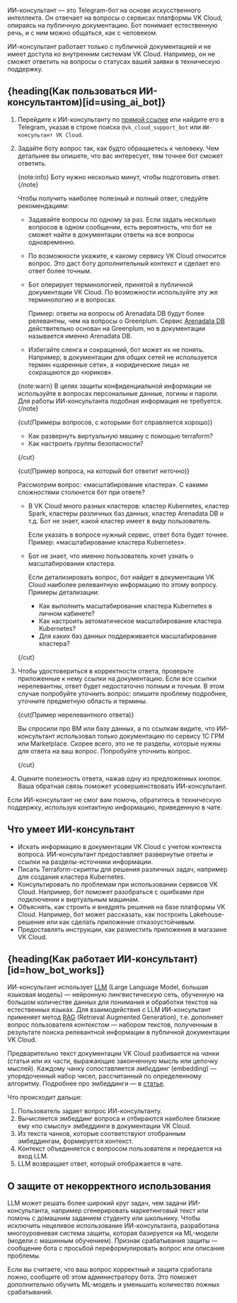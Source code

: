 ИИ-консультант — это Telegram-бот на основе искусственного интеллекта. Он отвечает на вопросы о сервисах платформы VK Cloud, опираясь на публичную документацию. Бот понимает естественную речь, и с ним можно общаться, как с человеком.

ИИ-консультант работает только с публичной документацией и не имеет доступа ко внутренним системам VK Cloud. Например, он не сможет ответить на вопросы о статусах вашей заявки в техническую поддержку.

## {heading(Как пользоваться ИИ-консультантом)[id=using_ai_bot]}

1.	Перейдите к ИИ-консультанту по [прямой ссылке](https://t.me/vk_cloud_support_bot) или найдите его в Telegram, указав в строке поиска `@vk_cloud_support_bot` или `ИИ-консультант VK Cloud`.

1.	Задайте боту вопрос так, как будто обращаетесь к человеку. Чем детальнее вы опишете, что вас интересует, тем точнее бот сможет ответить.

      {note:info}
      Боту нужно несколько минут, чтобы подготовить ответ.
      {/note}

      Чтобы получить наиболее полезный и полный ответ, следуйте рекомендациям:

      * Задавайте вопросы по одному за раз. Если задать несколько вопросов в одном сообщении, есть вероятность, что бот не сможет найти в документации ответы на все вопросы одновременно.
      * По возможности укажите, к какому сервису VK Cloud относится вопрос. Это даст боту дополнительный контекст и сделает его ответ более точным.
      * Бот оперирует терминологией, принятой в публичной документации VK Cloud. По возможности используйте эту же терминологию и в вопросах.

         Пример: ответы на вопросы об Arenadata DB будут более релевантны, чем на вопросы о Greenplum. Сервис [Arenadata DB](/ru/dbs/adb) действительно основан на Greenplum, но в документации называется именно Arenadata DB.

      * Избегайте сленга и сокращений, бот может их не понять. Например, в документации для общих сетей не используется термин «шаренные сети», а «юридические лица» не сокращаются до «юриков».

      {note:warn}
      В целях защиты конфиденциальной информации не используйте в вопросах персональные данные, логины и пароли. Для работы ИИ-консультанта подобная информация не требуется.
      {/note}

      {cut(Примеры вопросов, с которыми бот справляется хорошо)}

      * Как развернуть виртуальную машину с помощью terraform?
      * Как настроить группы безопасности?

      {/cut}

      {cut(Пример вопроса, на который бот ответит неточно)}

      Рассмотрим вопрос: «масштабирование кластера». С какими сложностями столкнется бот при ответе?

      * В VK Cloud много разных кластеров: кластер Kubernetes, кластер Spark, кластеры различных баз данных, кластер Arenadata DB и т.д. Бот не знает, какой кластер имеет в виду пользователь.

         Если указать в вопросе нужный сервис, ответ бота будет точнее. Пример: «масштабирование кластера Kubernetes».

      * Бот не знает, что именно пользователь хочет узнать о масштабировании кластера.

         Если детализировать вопрос, бот найдет в документации VK Cloud наиболее релевантную информацию по этому вопросу. Примеры детализации:

         * Как выполнить масштабирование кластера Kubernetes в личном кабинете?
         * Как настроить автоматическое масштабирование кластера Kubernetes?
         * Для каких баз данных поддерживается масштабирование кластера?

      {/cut}

1. Чтобы удостовериться в корректности ответа, проверьте приложенные к нему ссылки на документацию. Если все ссылки нерелевантны, ответ будет недостаточно полным и точным. В этом случае попробуйте уточнить вопрос: опишите проблему подробнее, уточните предметную область и термины.

    {cut(Пример нерелевантного ответа)}

    Вы спросили про ВМ или базу данных, а по ссылкам видите, что ИИ-консультант использовал только документацию по сервису 1С ГРМ или Marketplace. Скорее всего, это не те разделы, которые нужны для ответа на ваш вопрос. Попробуйте уточнить вопрос.

    {/cut}

1. Оцените полезность ответа, нажав одну из предложенных кнопок. Ваша обратная связь поможет усовершенствовать ИИ-консультант.

Если ИИ-консультант не смог вам помочь, обратитесь в техническую поддержку, используя контактную информацию, приведенную в чате.

## Что умеет ИИ-консультант

* Искать информацию в документации VK Cloud с учетом контекста вопроса. ИИ-консультант предоставляет развернутые ответы и ссылки на разделы-источники информации.
* Писать Terraform-скрипты для решения различных задач, например для создания кластера Kubernetes.
* Консультировать по проблемам при использовании сервисов VK Cloud. Например, бот поможет разобраться с ошибками при подключении к виртуальным машинам.
* Объяснять, как строить и внедрять решения на базе платформы VK Cloud. Например, бот может рассказать, как построить Lakehouse-решение или как сделать приложение отказоустойчивым.
* Предоставлять инструкции, как разместить приложения в магазине VK Cloud.

## {heading(Как работает ИИ-консультант)[id=how_bot_works]}

ИИ-консультант использует [LLM](https://ru.wikipedia.org/wiki/Большая_языковая_модель) (Large Language Model, большая языковая модель) — нейронную лингвистическую сеть, обученную на большом количестве данных для понимания и обработки текстов на естественных языках. Для взаимодействия с LLM ИИ-консультант применяет метод [RAG](https://en.wikipedia.org/wiki/Retrieval-augmented_generation) (Retrieval Augmented Generation), т.е. дополняет вопрос пользователя *контекстом* — набором текстов, полученным в результате поиска релевантной информации в публичной документации VK Cloud.

Предварительно текст документации VK Cloud разбивается на *чанки* (статьи или их части, выражающие законченную мысль или цепочку мыслей). Каждому чанку сопоставляется *эмбеддинг* (embedding) — упорядоченный набор чисел, рассчитанный по определенному алгоритму. Подробнее про эмбеддинги — в [статье](https://www.nkj.ru/open/36052/).

Что происходит дальше:

1. Пользователь задает вопрос ИИ-консультанту.
1. Вычисляется эмбеддинг вопроса и отбираются наиболее близкие ему «по смыслу» эмбеддинги в документации VK Cloud.
1. Из текста чанков, которые соответствуют отобранным эмбеддингам, формируется контекст.
1. Контекст объединяется с вопросом пользователя и передается на вход LLM.
1. LLM возвращает ответ, который отображается в чате.

## О защите от некорректного использования

LLM может решать более широкий круг задач, чем задачи ИИ-консультанта, например сгенерировать маркетинговый текст или помочь с домашним заданием студенту или школьнику. Чтобы исключить нецелевое использование ИИ-консультанта, разработана многоуровневая система защиты, которая базируется на ML-модели (модели с машинным обучением). Признак срабатывания защиты — сообщение бота с просьбой переформулировать вопрос или описание проблемы.

Если вы считаете, что ваш вопрос корректный и защита сработала ложно, сообщите об этом администратору бота. Это поможет дополнительно обучить ML-модель и уменьшить количество ложных срабатываний.
